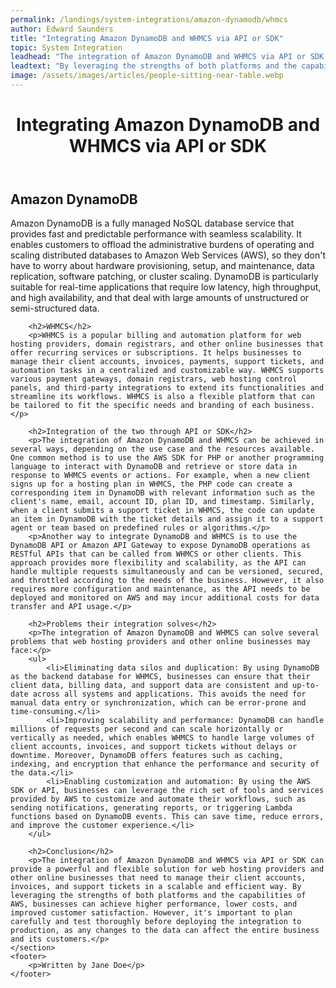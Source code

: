 ```yaml
---
permalink: /landings/system-integrations/amazon-dynamodb/whmcs
author: Edward Saunders
title: "Integrating Amazon DynamoDB and WHMCS via API or SDK"
topic: System Integration
leadhead: "The integration of Amazon DynamoDB and WHMCS via API or SDK can provide a powerful and flexible solution for web hosting providers and other online businesses that need to manage their client accounts, invoices, and support tickets in a scalable and efficient way"
leadtext: "By leveraging the strengths of both platforms and the capabilities of AWS, businesses can achieve higher performance, lower costs, and improved customer satisfaction. However, it's important to plan carefully and test thoroughly before deploying the integration to production, as any changes to the data can affect the entire business and its customers."
image: /assets/images/articles/people-sitting-near-table.webp
---
```

<div class="arttext">	<header>
		<h1>Integrating Amazon DynamoDB and WHMCS via API or SDK</h1>
	</header>
	<section>
		<h2>Amazon DynamoDB</h2>
		<p>Amazon DynamoDB is a fully managed NoSQL database service that provides fast and predictable performance with seamless scalability. It enables customers to offload the administrative burdens of operating and scaling distributed databases to Amazon Web Services (AWS), so they don't have to worry about hardware provisioning, setup, and maintenance, data replication, software patching, or cluster scaling. DynamoDB is particularly suitable for real-time applications that require low latency, high throughput, and high availability, and that deal with large amounts of unstructured or semi-structured data.</p>

		<h2>WHMCS</h2>
		<p>WHMCS is a popular billing and automation platform for web hosting providers, domain registrars, and other online businesses that offer recurring services or subscriptions. It helps businesses to manage their client accounts, invoices, payments, support tickets, and automation tasks in a centralized and customizable way. WHMCS supports various payment gateways, domain registrars, web hosting control panels, and third-party integrations to extend its functionalities and streamline its workflows. WHMCS is also a flexible platform that can be tailored to fit the specific needs and branding of each business.</p>

		<h2>Integration of the two through API or SDK</h2>
		<p>The integration of Amazon DynamoDB and WHMCS can be achieved in several ways, depending on the use case and the resources available. One common method is to use the AWS SDK for PHP or another programming language to interact with DynamoDB and retrieve or store data in response to WHMCS events or actions. For example, when a new client signs up for a hosting plan in WHMCS, the PHP code can create a corresponding item in DynamoDB with relevant information such as the client's name, email, account ID, plan ID, and timestamp. Similarly, when a client submits a support ticket in WHMCS, the code can update an item in DynamoDB with the ticket details and assign it to a support agent or team based on predefined rules or algorithms.</p>
		<p>Another way to integrate DynamoDB and WHMCS is to use the DynamoDB API or Amazon API Gateway to expose DynamoDB operations as RESTful APIs that can be called from WHMCS or other clients. This approach provides more flexibility and scalability, as the API can handle multiple requests simultaneously and can be versioned, secured, and throttled according to the needs of the business. However, it also requires more configuration and maintenance, as the API needs to be deployed and monitored on AWS and may incur additional costs for data transfer and API usage.</p>

		<h2>Problems their integration solves</h2>
		<p>The integration of Amazon DynamoDB and WHMCS can solve several problems that web hosting providers and other online businesses may face:</p>
		<ul>
			<li>Eliminating data silos and duplication: By using DynamoDB as the backend database for WHMCS, businesses can ensure that their client data, billing data, and support data are consistent and up-to-date across all systems and applications. This avoids the need for manual data entry or synchronization, which can be error-prone and time-consuming.</li>
			<li>Improving scalability and performance: DynamoDB can handle millions of requests per second and can scale horizontally or vertically as needed, which enables WHMCS to handle large volumes of client accounts, invoices, and support tickets without delays or downtime. Moreover, DynamoDB offers features such as caching, indexing, and encryption that enhance the performance and security of the data.</li>
			<li>Enabling customization and automation: By using the AWS SDK or API, businesses can leverage the rich set of tools and services provided by AWS to customize and automate their workflows, such as sending notifications, generating reports, or triggering Lambda functions based on DynamoDB events. This can save time, reduce errors, and improve the customer experience.</li>
		</ul>

		<h2>Conclusion</h2>
		<p>The integration of Amazon DynamoDB and WHMCS via API or SDK can provide a powerful and flexible solution for web hosting providers and other online businesses that need to manage their client accounts, invoices, and support tickets in a scalable and efficient way. By leveraging the strengths of both platforms and the capabilities of AWS, businesses can achieve higher performance, lower costs, and improved customer satisfaction. However, it's important to plan carefully and test thoroughly before deploying the integration to production, as any changes to the data can affect the entire business and its customers.</p>
	</section>
	<footer>
		<p>Written by Jane Doe</p>
	</footer>
</div>